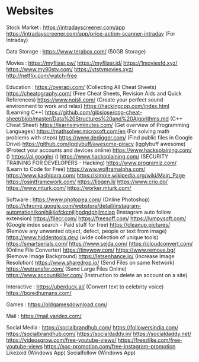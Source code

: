 # Websites

Stock Market :
https://intradayscreener.com/app
https://intradayscreener.com/app/price-action-scanner-intraday    (For Intraday)

Data Storage :
https://www.terabox.com/ (50GB Storage)

Movies :
https://myflixer.pw/
https://myflixer.id/
https://1moviesfd.xyz/
https://www.my90stv.com/
https://ytstvmovies.xyz/
http://netflix.com/watch-free

Education :
https://overapi.com/    (Collecting All Cheat Sheets)
https://cheatography.com/    (Free Cheat Sheets, Revision Aids and Quick References)
https://www.noisli.com/    (Create your perfect sound environment to work and relax)
https://hackingcpp.com/index.html    (Learning C++)
https://github.com/gibsjose/cpp-cheat-sheet/blob/master/Data%20Structures%20and%20Algorithms.md (C++ Cheat Sheet)
https://learnxinyminutes.com/    (Get overview of Programming Languages)
https://mathsolver.microsoft.com/en    (For solving math problems with steps)
https://www.dedigger.com/    (Find public files in Google Drive)
https://github.com/Igglybuff/awesome-piracy    (igglybuff awesome)
    (Protect your accounts and devices online)
https://www.hacksplaining.com/    ()
https://ai.google/    ()
https://www.hacksplaining.com/    (SECURITY TRAINING FOR DEVELOPERS - Hacking)
https://www.programiz.com/    (Learn to Code for Free)
https://www.wolframalpha.com/
https://www.kashipara.com/
https://simple.wikipedia.org/wiki/Main_Page
https://osintframework.com/
https://libgen.li/
https://www.crio.do/
https://www.mturk.com/
https://worker.mturk.com/

Software :
https://www.photopea.com/    (Online Photoshop)
https://chrome.google.com/webstore/detail/instagram-automation/konjhikjiofckcnjljhpdgdphjlmciap (Instagram auto follow extension)
https://filecr.com/
https://freesoff.com/
https://lumpysoft.com/    (Google index search - Paid stuff for free)
https://cleanup.pictures/    (Remove any unwanted object, defect, people or text from image)
https://www.hiddentools.dev/    (wide collection of unique tools)
https://smartserials.com/
https://www.sejda.com/
https://cloudconvert.com/    (Online File Converter)
https://tinywow.com/
https://www.remove.bg/    (Remove Image Background)
https://letsenhance.io/    (Increase Image Resolution)
https://www.sharedrop.io/    (Send Files on same Network)
https://wetransfer.com/    (Send Large Files Online)
https://www.accountkiller.com/ (Instruction to delete an account on a site)


Interactive :
https://uberduck.ai/    (Convert text to celebrity voice)
https://boredhumans.com/


Games :
https://oldgamesdownload.com/

Mail :
https://mail.yandex.com/

Social Media :
https://socialbrandhub.com/
https://followersindia.com/
https://socialbrandhub.com/
https://socialdaddy.in/
https://socialdaddy.net/
https://videosgrow.com/free-youtube-views/
https://freezlike.com/free-youtube-views
https://soc-promotion.com/free-instagram-promotion
Likezoid (Windows App)
Socialfollow (Windows App)
